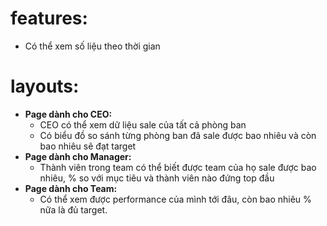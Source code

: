 # features:

- Có thể xem số liệu theo thời gian

# layouts:

- <strong>Page dành cho CEO:</strong>
  - CEO có thể xem dữ liệu sale của tất cả phòng ban
  - Có biểu đồ so sánh từng phòng ban đã sale được bao nhiêu và còn bao nhiêu sẽ đạt target
- <strong>Page dành cho Manager:</strong>
  - Thành viên trong team có thể biết được team của họ sale được bao nhiêu, % so với mục tiêu và thành viên nào đứng top đầu
- <strong>Page dành cho Team:</strong>
  - Có thể xem được performance của mình tới đâu, còn bao nhiêu % nữa là đủ target.
